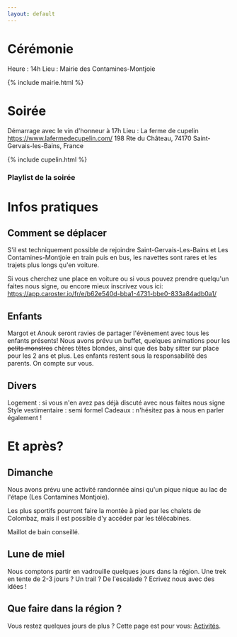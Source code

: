```yaml
---
layout: default
---
```


# Cérémonie

Heure : 14h
Lieu : Mairie des Contamines-Montjoie

{% include mairie.html %}

# Soirée

Démarrage avec le vin d'honneur à 17h 
Lieu : La ferme de cupelin
https://www.lafermedecupelin.com/
198 Rte du Château, 74170 Saint-Gervais-les-Bains, France

{% include cupelin.html %}


### Playlist de la soirée

# Infos pratiques

## Comment se déplacer

S'il est techniquement possible de rejoindre Saint-Gervais-Les-Bains et Les Contamines-Montjoie en train puis en bus, les navettes sont rares et les trajets plus longs qu'en voiture.

Si vous cherchez une place en voiture ou si vous pouvez prendre quelqu'un faites nous signe, ou encore mieux inscrivez vous ici: https://app.caroster.io/fr/e/b62e540d-bba1-4731-bbe0-833a84adb0a1/

## Enfants

Margot et Anouk seront ravies de partager l'évènement avec tous les enfants présents!
Nous avons prévu un buffet, quelques animations pour les ~~petits monstres~~ chères têtes blondes, ainsi que des baby sitter sur place pour les 2 ans et plus.
Les enfants restent sous la responsabilité des parents. On compte sur vous.

## Divers
Logement : si vous n'en avez pas déjà discuté avec nous faites nous signe
Style vestimentaire : semi formel
Cadeaux : n'hésitez pas à nous en parler également !

# Et après?

## Dimanche

Nous avons prévu une activité randonnée ainsi qu'un pique nique au lac de l'étape (Les Contamines Montjoie).

Les plus sportifs pourront faire la montée à pied par les chalets de Colombaz, mais il est possible d'y accéder par les télécabines.

Maillot de bain conseillé.

## Lune de miel 

Nous comptons partir en vadrouille quelques jours dans la région.
Une trek en tente de 2-3 jours ? Un trail ? De l'escalade ? Ecrivez nous avec des idées !

## Que faire dans la région ?
Vous restez quelques jours de plus ?
Cette page est pour vous: [Activités](./activites.html).
